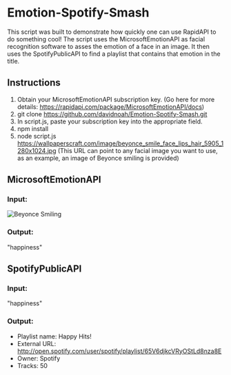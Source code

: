# Emotion-Spotify-Smash

This script was built to demonstrate how quickly one can use RapidAPI to do something cool! The script uses the MicrosoftEmotionAPI as facial recognition software to asses the emotion of a face in an image. It then uses the SpotifyPublicAPI to find a playlist that contains that emotion in the title.

## Instructions

1. Obtain your MicrosoftEmotionAPI subscription key. (Go here for more details: https://rapidapi.com/package/MicrosoftEmotionAPI/docs)
2. git clone https://github.com/davidnoah/Emotion-Spotify-Smash.git
3. In script.js, paste your subscription key into the appropriate field.
3. npm install
4. node script.js https://wallpaperscraft.com/image/beyonce_smile_face_lips_hair_5905_1280x1024.jpg (This URL can point to any facial image you want to use, as an example, an image of Beyonce smiling is provided)

## MicrosoftEmotionAPI
### Input:
![Beyonce Smiling](https://wallpaperscraft.com/image/beyonce_smile_face_lips_hair_5905_1280x1024.jpg)

### Output:
"happiness"

## SpotifyPublicAPI
### Input:
"happiness"

### Output:
- Playlist name: Happy Hits!
- External URL: http://open.spotify.com/user/spotify/playlist/65V6djkcVRyOStLd8nza8E
- Owner: Spotify
- Tracks: 50
